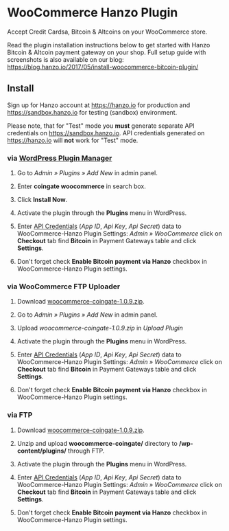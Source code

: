 # WooCommerce Hanzo Plugin

Accept Credit Cardsa, Bitcoin & Altcoins on your WooCommerce store.

Read the plugin installation instructions below to get started with Hanzo Bitcoin & Altcoin payment gateway on your shop.
Full setup guide with screenshots is also available on our blog: <https://blog.hanzo.io/2017/05/install-woocommerce-bitcoin-plugin/>

## Install

Sign up for Hanzo account at <https://hanzo.io> for production and <https://sandbox.hanzo.io> for testing (sandbox) environment.

Please note, that for "Test" mode you **must** generate separate API credentials on <https://sandbox.hanzo.io>. API credentials generated on <https://hanzo.io> will **not** work for "Test" mode.

### via [WordPress Plugin Manager](https://codex.wordpress.org/Plugins_Add_New_Screen)

1. Go to *Admin » Plugins » Add New* in admin panel.

2. Enter **coingate woocommerce** in search box.

3. Click **Install Now**.

4. Activate the plugin through the **Plugins** menu in WordPress.

5. Enter [API Credentials](http://support.hanzo.io/knowledge_base/topics/how-can-i-create-coingate-api-credentials) (*App ID*, *Api Key*, *Api Secret*) data to WooCommerce-Hanzo Plugin Settings: *Admin » WooCommerce* click on **Checkout** tab find **Bitcoin** in Payment Gateways table and click **Settings**.

6. Don't forget check **Enable Bitcoin payment via Hanzo** checkbox in WooCommerce-Hanzo Plugin settings.

### via WooCommerce FTP Uploader

1. Download [woocommerce-coingate-1.0.9.zip](https://github.com/coingate/woocommerce-plugin/releases/download/v1.0.9/woocommerce-coingate-1.0.9.zip).

2. Go to *Admin » Plugins » Add New* in admin panel.

3. Upload *woocommerce-coingate-1.0.9.zip* in *Upload Plugin*

4. Activate the plugin through the **Plugins** menu in WordPress.

5. Enter [API Credentials](http://support.hanzo.io/knowledge_base/topics/how-can-i-create-coingate-api-credentials) (*App ID*, *Api Key*, *Api Secret*) data to WooCommerce-Hanzo Plugin Settings: *Admin » WooCommerce* click on **Checkout** tab find **Bitcoin** in Payment Gateways table and click **Settings**.

6. Don't forget check **Enable Bitcoin payment via Hanzo** checkbox in WooCommerce-Hanzo Plugin settings.

### via FTP

1. Download [woocommerce-coingate-1.0.9.zip](https://github.com/coingate/woocommerce-plugin/releases/download/v1.0.9/woocommerce-coingate-1.0.9.zip).

2. Unzip and upload **woocommerce-coingate/** directory to **/wp-content/plugins/** through FTP.

3. Activate the plugin through the **Plugins** menu in WordPress.

4. Enter [API Credentials](http://support.hanzo.io/knowledge_base/topics/how-can-i-create-coingate-api-credentials) (*App ID*, *Api Key*, *Api Secret*) data to WooCommerce-Hanzo Plugin Settings: *Admin » WooCommerce* click on **Checkout** tab find **Bitcoin** in Payment Gateways table and click **Settings**.

5. Don't forget check **Enable Bitcoin payment via Hanzo** checkbox in WooCommerce-Hanzo Plugin settings.
